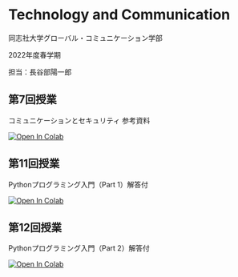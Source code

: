 # Technology and Communication

同志社大学グローバル・コミュニケーション学部

2022年度春学期

担当：長谷部陽一郎

## 第7回授業

コミュニケーションとセキュリティ 参考資料

[![Open In Colab](https://colab.research.google.com/assets/colab-badge.svg)](https://colab.research.google.com/github/yohasebe/tech-lecture-notes/blob/main/communication-and-security/sharing-common-key.ipynb)

## 第11回授業

Pythonプログラミング入門（Part 1）解答付

[![Open In Colab](https://colab.research.google.com/assets/colab-badge.svg)](https://colab.research.google.com/github/yohasebe/tech-lecture-notes/blob/main/python-fandamentals/part-01.ipynb)

## 第12回授業

Pythonプログラミング入門（Part 2）解答付

[![Open In Colab](https://colab.research.google.com/assets/colab-badge.svg)](https://colab.research.google.com/github/yohasebe/tech-lecture-notes/blob/main/python-fandamentals/part-02.ipynb)

